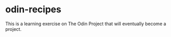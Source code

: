 # odin-recipes
This is a learning exercise on The Odin Project that will eventually become a project.